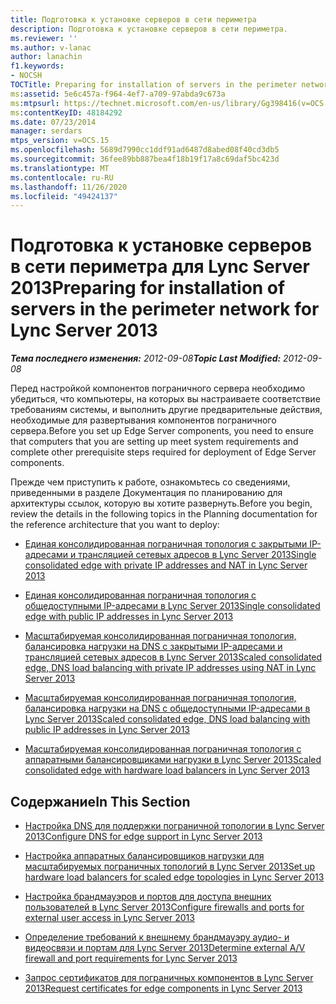 ```yaml
---
title: Подготовка к установке серверов в сети периметра
description: Подготовка к установке серверов в сети периметра.
ms.reviewer: ''
ms.author: v-lanac
author: lanachin
f1.keywords:
- NOCSH
TOCTitle: Preparing for installation of servers in the perimeter network
ms:assetid: 5e6c457a-f964-4ef7-a709-97abda9c673a
ms:mtpsurl: https://technet.microsoft.com/en-us/library/Gg398416(v=OCS.15)
ms:contentKeyID: 48184292
ms.date: 07/23/2014
manager: serdars
mtps_version: v=OCS.15
ms.openlocfilehash: 5689d7990cc1ddf91ad6487d8abed08f40cd3db5
ms.sourcegitcommit: 36fee89bb887bea4f18b19f17a8c69daf5bc423d
ms.translationtype: MT
ms.contentlocale: ru-RU
ms.lasthandoff: 11/26/2020
ms.locfileid: "49424137"
---
```

# <a name="preparing-for-installation-of-servers-in-the-perimeter-network-for-lync-server-2013"></a><span data-ttu-id="97bd2-103">Подготовка к установке серверов в сети периметра для Lync Server 2013</span><span class="sxs-lookup"><span data-stu-id="97bd2-103">Preparing for installation of servers in the perimeter network for Lync Server 2013</span></span>

<div data-xmlns="http://www.w3.org/1999/xhtml">

<div class="topic" data-xmlns="http://www.w3.org/1999/xhtml" data-msxsl="urn:schemas-microsoft-com:xslt" data-cs="https://msdn.microsoft.com/">

<div data-asp="https://msdn2.microsoft.com/asp">



</div>

<div id="mainSection">

<div id="mainBody"><span data-ttu-id="97bd2-104">

<span> </span></span><span class="sxs-lookup"><span data-stu-id="97bd2-104">

<span> </span></span></span>

<span data-ttu-id="97bd2-105">_**Тема последнего изменения:** 2012-09-08_</span><span class="sxs-lookup"><span data-stu-id="97bd2-105">_**Topic Last Modified:** 2012-09-08_</span></span>

<span data-ttu-id="97bd2-106">Перед настройкой компонентов пограничного сервера необходимо убедиться, что компьютеры, на которых вы настраиваете соответствие требованиям системы, и выполнить другие предварительные действия, необходимые для развертывания компонентов пограничного сервера.</span><span class="sxs-lookup"><span data-stu-id="97bd2-106">Before you set up Edge Server components, you need to ensure that computers that you are setting up meet system requirements and complete other prerequisite steps required for deployment of Edge Server components.</span></span>

<span data-ttu-id="97bd2-107">Прежде чем приступить к работе, ознакомьтесь со сведениями, приведенными в разделе Документация по планированию для архитектуры ссылок, которую вы хотите развернуть.</span><span class="sxs-lookup"><span data-stu-id="97bd2-107">Before you begin, review the details in the following topics in the Planning documentation for the reference architecture that you want to deploy:</span></span>

  - [<span data-ttu-id="97bd2-108">Единая консолидированная пограничная топология с закрытыми IP-адресами и трансляцией сетевых адресов в Lync Server 2013</span><span class="sxs-lookup"><span data-stu-id="97bd2-108">Single consolidated edge with private IP addresses and NAT in Lync Server 2013</span></span>](lync-server-2013-single-consolidated-edge-with-private-ip-addresses-and-nat.md)

  - [<span data-ttu-id="97bd2-109">Единая консолидированная пограничная топология с общедоступными IP-адресами в Lync Server 2013</span><span class="sxs-lookup"><span data-stu-id="97bd2-109">Single consolidated edge with public IP addresses in Lync Server 2013</span></span>](lync-server-2013-single-consolidated-edge-with-public-ip-addresses.md)

  - [<span data-ttu-id="97bd2-110">Масштабируемая консолидированная пограничная топология, балансировка нагрузки на DNS с закрытыми IP-адресами и трансляцией сетевых адресов в Lync Server 2013</span><span class="sxs-lookup"><span data-stu-id="97bd2-110">Scaled consolidated edge, DNS load balancing with private IP addresses using NAT in Lync Server 2013</span></span>](lync-server-2013-scaled-consolidated-edge-dns-load-balancing-with-private-ip-addresses-using-nat.md)

  - [<span data-ttu-id="97bd2-111">Масштабируемая консолидированная пограничная топология, балансировка нагрузки на DNS с общедоступными IP-адресами в Lync Server 2013</span><span class="sxs-lookup"><span data-stu-id="97bd2-111">Scaled consolidated edge, DNS load balancing with public IP addresses in Lync Server 2013</span></span>](lync-server-2013-scaled-consolidated-edge-dns-load-balancing-with-public-ip-addresses.md)

  - [<span data-ttu-id="97bd2-112">Масштабируемая консолидированная пограничная топология с аппаратными балансировщиками нагрузки в Lync Server 2013</span><span class="sxs-lookup"><span data-stu-id="97bd2-112">Scaled consolidated edge with hardware load balancers in Lync Server 2013</span></span>](lync-server-2013-scaled-consolidated-edge-with-hardware-load-balancers.md)

<div>

## <a name="in-this-section"></a><span data-ttu-id="97bd2-113">Содержание</span><span class="sxs-lookup"><span data-stu-id="97bd2-113">In This Section</span></span>

  - [<span data-ttu-id="97bd2-114">Настройка DNS для поддержки пограничной топологии в Lync Server 2013</span><span class="sxs-lookup"><span data-stu-id="97bd2-114">Configure DNS for edge support in Lync Server 2013</span></span>](lync-server-2013-configure-dns-for-edge-support.md)

  - [<span data-ttu-id="97bd2-115">Настройка аппаратных балансировщиков нагрузки для масштабируемых пограничных топологий в Lync Server 2013</span><span class="sxs-lookup"><span data-stu-id="97bd2-115">Set up hardware load balancers for scaled edge topologies in Lync Server 2013</span></span>](lync-server-2013-set-up-hardware-load-balancers-for-scaled-edge-topologies.md)

  - [<span data-ttu-id="97bd2-116">Настройка брандмауэров и портов для доступа внешних пользователей в Lync Server 2013</span><span class="sxs-lookup"><span data-stu-id="97bd2-116">Configure firewalls and ports for external user access in Lync Server 2013</span></span>](lync-server-2013-configure-firewalls-and-ports-for-external-user-access.md)

  - [<span data-ttu-id="97bd2-117">Определение требований к внешнему брандмауэру аудио- и видеосвязи и портам для Lync Server 2013</span><span class="sxs-lookup"><span data-stu-id="97bd2-117">Determine external A/V firewall and port requirements for Lync Server 2013</span></span>](lync-server-2013-determine-external-a-v-firewall-and-port-requirements.md)

  - [<span data-ttu-id="97bd2-118">Запрос сертификатов для пограничных компонентов в Lync Server 2013</span><span class="sxs-lookup"><span data-stu-id="97bd2-118">Request certificates for edge components in Lync Server 2013</span></span>](lync-server-2013-request-certificates-for-edge-components.md)

<span data-ttu-id="97bd2-119"></div>

</div>

<span> </span>

</div>

</div>

</span><span class="sxs-lookup"><span data-stu-id="97bd2-119"></div>

</div>

<span> </span>

</div>

</div>

</span></span></div>

